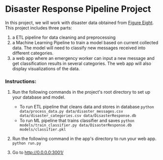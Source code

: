 # Disaster Response Pipeline Project
In this project, we will work with disaster data obtained from [Figure Eight](https://www.figure-eight.com).
This project includes three parts:
1) a ETL pipeline for data cleaning and preprocessing
2) a Machine Learning Pipeline to train a model based on current collected data. The model will need to classify new messages received into different categories. 
2) a web app where an emergency worker can input a new message and get classification results in several categories. The web app will also display visualizations of the data.

### Instructions:
1. Run the following commands in the project's root directory to set up your database and model.

    - To run ETL pipeline that cleans data and stores in database
        `python data/process_data.py data/disaster_messages.csv data/disaster_categories.csv data/DisasterResponse.db`
    - To run ML pipeline that trains classifier and saves
        `python models/train_classifier.py data/DisasterResponse.db models/classifier.pkl`

2. Run the following command in the app's directory to run your web app.
    `python run.py`

3. Go to http://0.0.0.0:3001/
